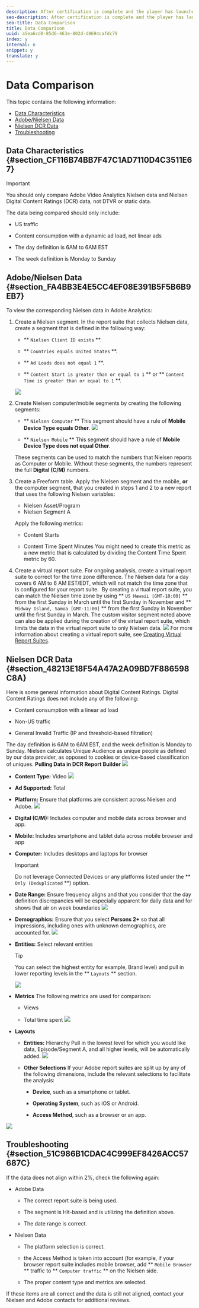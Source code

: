 ```yaml
---
description: After certification is complete and the player has launched in production, you can conduct your own data alignment review. This information outlines the key data characteristics and steps to compare Adobe and Nielsen data.
seo-description: After certification is complete and the player has launched in production, you can conduct your own data alignment review. This information outlines the key data characteristics and steps to compare Adobe and Nielsen data.
seo-title: Data Comparison
title: Data Comparison
uuid: a5ea6cd0-85d6-463e-802d-d8694cafdc79
index: y
internal: n
snippet: y
translate: y
---
```


# Data Comparison

This topic contains the following information:

* [Data Characteristics](c_dcr_data_compare.md#section_CF116B74BB7F47C1AD7110D4C3511E67)
* [Adobe/Nielsen Data](c_dcr_data_compare.md#section_FA4BB3E4E5CC4EF08E391B5F5B6B9EB7)
* [Nielsen DCR Data](c_dcr_data_compare.md#section_48213E18F54A47A2A09BD7F886598C8A)
* [Troubleshooting](c_dcr_data_compare.md#section_51C986B1CDAC4C999EF8426ACC57687C)


## Data Characteristics {#section_CF116B74BB7F47C1AD7110D4C3511E67}


>[!IMPORTANT]
>
>You should only compare Adobe Video Analytics Nielsen data and Nielsen Digital Content Ratings (DCR) data, not DTVR or static data.


The data being compared should only include:

* US traffic

* Content consumption with a dynamic ad load, not linear ads

* The day definition is 6AM to 6AM EST

* The week definition is Monday to Sunday



## Adobe/Nielsen Data {#section_FA4BB3E4E5CC4EF08E391B5F5B6B9EB7}

To view the corresponding Nielsen data in Adobe Analytics:

1. Create a Nielsen segment. In the report suite that collects Nielsen data, create a segment that is defined in the following way:

    * ** `Nielsen Client ID exists` **. 

    * ** `Countries equals United States` **. 

    * ** `Ad Loads does not equal 1` **. 

    * ** `Content Start is greater than or equal to 1` ** or ** `Content Time is greater than or equal to 1` **. 


   <a id="fig_C048B9D47E0645EDA115D0807E0520C8"></a> ![](graphics/nielsen-segment.png) 

1. Create Nielsen computer/mobile segments by creating the following segments:

    * ** `Nielsen Computer` ** 
      This segment should have a rule of **Mobile Device Type equals Other**. 
      <a id="fig_8F23F495AA0D49318ACBF8D2A89B2279"></a> ![](graphics/nielen-mobile-device-type.png) 

    * ** `Nielsen Mobile` ** 
      This segment should have a rule of **Mobile Device Type does not equal Other**. 


   These segments can be used to match the numbers that Nielsen reports as Computer or Mobile. Without these segments, the numbers represent the full **Digital (C/M)** numbers. 

1. Create a Freeform table.
   Apply the Nielsen segment and the mobile, **or** the computer segment, that you created in steps 1 and 2 to a new report that uses the following Nielsen variables: 

    * Nielsen Asset/Program
    * Nielsen Segment A

   Apply the following metrics:

    * Content Starts

    * Content Time Spent Minutes
      You might need to create this metric as a new metric that is calculated by dividing the Content Time Spent metric by 60.


1. Create a virtual report suite.
   For ongoing analysis, create a virtual report suite to correct for the time zone difference. The Nielsen data for a day covers 6 AM to 6 AM EST/EDT, which will not match the time zone that is configured for your report suite.&nbsp; By creating a virtual report suite, you can match the Nielsen time zone by using ** `US Hawaii [GMT-10:00]` ** from the first Sunday in March until the first Sunday in November and ** `Midway Island, Samoa [GMT-11:00]` ** from the first Sunday in November until the first Sunday in March. 
   The custom visitor segment noted above can also be applied during the creation of the virtual report suite, which limits the data in the virtual report suite to only Nielsen data.
   <a id="fig_9C6D6F033C2A480D8DFE6EDF05F45CA2"></a> ![](graphics/nielsen-time-zone.png) 
   For more information about creating a virtual report suite, see [Creating Virtual Report Suites](https://marketing.adobe.com/resources/help/en_US/reference/vrs-create.html). 



## Nielsen DCR Data {#section_48213E18F54A47A2A09BD7F886598C8A}

Here is some general information about Digital Content Ratings.
Digital Content Ratings does not include any of the following:

* Content consumption with a linear ad load

* Non-US traffic

* General Invalid Traffic (IP and threshold-based filtration)


The day definition is 6AM to 6AM EST, and the week definition is Monday to Sunday.
Nielsen calculates Unique Audience as unique people as defined by our data provider, as opposed to cookies or device-based classification of uniques.
**Pulling Data in DCR Report Builder** 
<a id="fig_0486087081B642319116B131D1DE68EE"></a> ![](graphics/dcr-report-builder.png) 

* **Content Type:** Video 
  <a id="fig_4304CAD8980B42919429E2F6B67D1C20"></a> ![](graphics/nielsen-content-type-video.png) 

* **Ad Supported:** Total 

* **Platform:** Ensure that platforms are consistent across Nielsen and Adobe. 
  <a id="fig_B42071BBE11B469691FCBDED755EE098"></a> ![](graphics/nielsen-platform.png) 

* **Digital (C/M):** Includes computer and mobile data across browser and app. 

* **Mobile:** Includes smartphone and tablet data across mobile browser and app 

* **Computer:** Includes desktops and laptops for browser 

  >[!IMPORTANT]
  >
  >Do not leverage Connected Devices or any platforms listed under the ** `Only (Deduplicated` **) option. 


* **Date Range:** Ensure frequency aligns and that you consider that the day definition discrepancies will be especially apparent for daily data and for shows that air on week boundaries 
  <a id="fig_F2DF1F4ACB24400DAD01D28A1D95BB45"></a> ![](graphics/nielsen-date-range.png) 

* **Demographics:** Ensure that you select **Persons 2+** so that all impressions, including ones with unknown demographics, are accounted for. 
  <a id="fig_781B193808784BF1834161F400849193"></a> ![](graphics/dcr-demographics.png) 

* **Entities:** Select relevant entities 

  >[!TIP]
  >
  >You can select the highest entity for example, Brand level) and pull in lower reporting levels in the ** `Layouts` ** section. 

  <a id="fig_1A1C862641D64B668F3E2736FE82F107"></a> ![](graphics/dcr-entities.png) 

* **Metrics** 
  The following metrics are used for comparison:

    * Views

    * Total time spent
      <a id="fig_49AC6FFA8495496EAA0026800A67215A"></a> ![](graphics/nielsen-metrics.png) 


* **Layouts** 

    * **Entities:** Hierarchy 
      Pull in the lowest level for which you would like data, Episode/Segment A, and all higher levels, will be automatically added.
      <a id="fig_AAE14D5EA07F48F89A4E59EDEA083463"></a> ![](graphics/dcr-layouts.png) 

    * **Other Selections** 
      If your Adobe report suites are split up by any of the following dimensions, include the relevant selections to facilitate the analysis:
    
        * **Device**, such as a smartphone or tablet. 

        * **Operating System**, such as iOS or Android. 

        * **Access Method**, such as a browser or an app. 





<a id="fig_3829B97537204C77B794A20350AA74DF"></a> ![](graphics/dcr-os.png) 

## Troubleshooting {#section_51C986B1CDAC4C999EF8426ACC57687C}

If the data does not align within 2%, check the following again:

* Adobe Data

    * The correct report suite is being used.

    * The segment is Hit-based and is utilizing the definition above.

    * The date range is correct.


* Nielsen Data

    * The platform selection is correct.

    * the Access Method is taken into account (for example, if your browser report suite includes mobile browser, add ** `Mobile Browser` ** traffic to ** `Computer traffic` ** on the Nielsen side. 

    * The proper content type and metrics are selected.



If these items are all correct and the data is still not aligned, contact your Nielsen and Adobe contacts for additional reviews.

